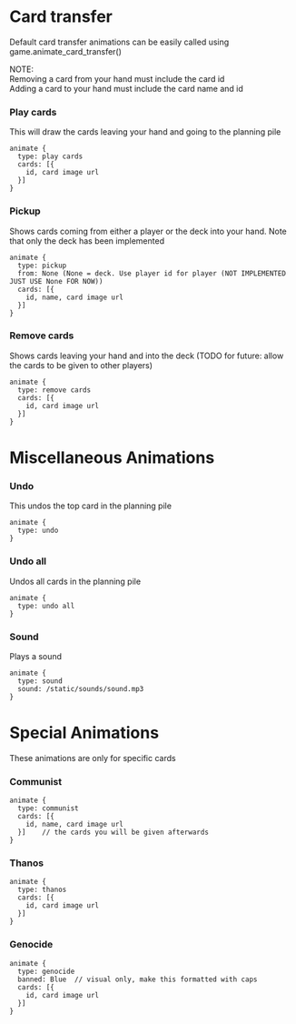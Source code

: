 # Card transfer
Default card transfer animations can be easily called using game.animate_card_transfer()  
  
NOTE:  
Removing a card from your hand must include the card id  
Adding a card to your hand must include the card name and id

### Play cards
This will draw the cards leaving your hand and going to the planning pile  
```
animate {  
  type: play cards  
  cards: [{  
    id, card image url  
  }]  
}  
```

### Pickup
Shows cards coming from either a player or the deck into your hand.
Note that only the deck has been implemented  
```
animate {  
  type: pickup  
  from: None (None = deck. Use player id for player (NOT IMPLEMENTED JUST USE None FOR NOW))  
  cards: [{  
    id, name, card image url  
  }]  
}
```
### Remove cards
Shows cards leaving your hand and into the deck (TODO for future: allow the cards to be given to other players)  
```
animate {  
  type: remove cards  
  cards: [{  
    id, card image url  
  }]  
}  
```
# Miscellaneous Animations

### Undo
This undos the top card in the planning pile  
```
animate {  
  type: undo  
}
```

### Undo all
Undos all cards in the planning pile
```
animate {  
  type: undo all  
}
```

### Sound
Plays a sound  
```
animate {  
  type: sound  
  sound: /static/sounds/sound.mp3  
}
```

# Special Animations
These animations are only for specific cards  
### Communist
```
animate {  
  type: communist  
  cards: [{  
    id, name, card image url  
  }]    // the cards you will be given afterwards  
}
```
### Thanos
```
animate {  
  type: thanos  
  cards: [{  
    id, card image url  
  }]  
}
```
### Genocide
```
animate {  
  type: genocide  
  banned: Blue  // visual only, make this formatted with caps  
  cards: [{  
    id, card image url  
  }]  
}
```
